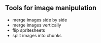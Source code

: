 ## Tools for image manipulation

- merge images side by side
- merge images vertically
- flip spritesheets
- split images into chunks
